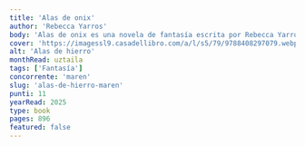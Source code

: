 ```yaml
---
title: 'Alas de onix'
author: 'Rebecca Yarros'
body: 'Alas de onix es una novela de fantasía escrita por Rebecca Yarros. La historia sigue a dos hermanas, quienes deben enfrentarse a un mundo lleno de magia y secretos mientras luchan por proteger su hogar y descubrir la verdad sobre su familia.'
cover: 'https://imagessl9.casadellibro.com/a/l/s5/79/9788408297079.webp'
alt: 'Alas de hierro'
monthRead: uztaila
tags: ['Fantasía']
concorrente: 'maren'
slug: 'alas-de-hierro-maren'
punti: 11
yearRead: 2025
type: book
pages: 896
featured: false
---
```

